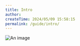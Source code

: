 ```yaml
---
title: Intro
author:
createTime: 2024/05/09 15:58:15
permalink: /guide/intro/
---
```

![An image](/images/home1.jpg)